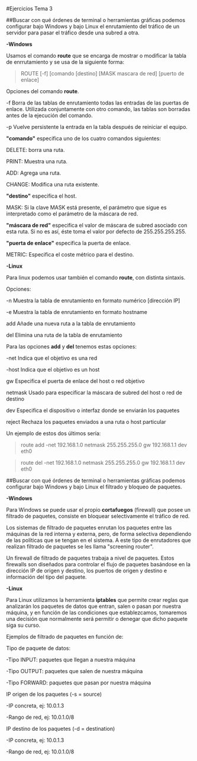 #Ejercicios Tema 3

##Buscar con qué órdenes de terminal o herramientas gráficas podemos configurar bajo Windows y bajo Linux el enrutamiento del tráfico de un servidor para pasar el tráfico desde una subred a otra.

**-Windows**

Usamos el comando **route** que se encarga de mostrar o modificar la tabla de enrrutamiento y se usa
de la siguiente forma:

>ROUTE [-f] [comando [destino] [MASK mascara de red] [puerto de enlace]

Opciones del comando **route**.

-f Borra de las tablas de enrutamiento todas las entradas de las puertas de enlace. Utilizada conjuntamente con otro comando, las tablas son borradas antes de la ejecución del comando.

-p Vuelve persistente la entrada en la tabla después de reiniciar el equipo.

**"comando"** especifica uno de los cuatro comandos siguientes:

DELETE: borra una ruta.

PRINT: Muestra una ruta.

ADD: Agrega una ruta.

CHANGE: Modifica una ruta existente.

**"destino"** especifica el host.

MASK: Si la clave MASK está presente, el parámetro que sigue es interpretado como el parámetro de la máscara de red.

**"máscara de red"** especifica el valor de máscara de subred asociado con esta ruta. Si no es así, éste toma el valor por defecto de 255.255.255.255.

**"puerta de enlace"** especifica la puerta de enlace.

METRIC: Especifica el coste métrico para el destino.

**-Linux**

Para linux podemos usar también el comando **route**, con distinta sintaxis.

Opciones:

-n	Muestra la tabla de enrutamiento en formato numérico [dirección IP]

-e	Muestra la tabla de enrutamiento en formato hostname

add	Añade una nueva ruta a la tabla de enrutamiento

del	Elimina una ruta de la tabla de enrutamiento

Para las opciones **add** y **del** tenemos estas opciones:

  -net	Indica que el objetivo es una red
  
  -host	Indica que el objetivo es un host
  
  gw	Especifica el puerta de enlace del host o red objetivo
  
  netmask	Usado para especificar la máscara de subred del host o red de destino
  
  dev	Especifica el dispositivo o interfaz donde se enviarán los paquetes
  
  reject	Rechaza los paquetes enviados a una ruta o host particular

Un ejemplo de estos dos últimos sería:

>route add -net 192.168.1.0 netmask 255.255.255.0 gw 192.168.1.1 dev eth0

>route del -net 192.168.1.0 netmask 255.255.255.0 gw 192.168.1.1 dev eth0

##Buscar con qué órdenes de terminal o herramientas gráficas podemos configurar bajo Windows y bajo Linux el filtrado y bloqueo de paquetes.

**-Windows**

Para Windows se puede usar el propio **cortafuegos** (firewall) que posee un filtrado de paquetes, consiste en bloquear selectivamente el tráfico de red.

Los sistemas de filtrado de paquetes enrutan los paquetes entre las máquinas de la red interna y externa, pero, de forma selectiva dependiendo de las políticas que se tengan en el sistema. A este tipo de enrutadores que realizan filtrado de paquetes se les llama "screening router".

Un firewall de filtrado de paquetes trabaja a nivel de paquetes. Estos firewalls son diseñados para controlar el flujo de paquetes basándose en la dirección IP de origen y destino, los puertos de origen y destino e información del tipo del paquete.

**-Linux**

Para Linux utilizamos la herramienta **iptables** que permite crear reglas que analizarán los paquetes de datos que entran, salen o pasan por nuestra máquina, y en función de las condiciones que establezcamos, tomaremos una decisión que normalmente será permitir o denegar que dicho paquete siga su curso.

Ejemplos de filtrado de paquetes en función de:

Tipo de paquete de datos:

-Tipo INPUT: paquetes que llegan a nuestra máquina

-Tipo OUTPUT: paquetes que salen de nuestra máquina

-Tipo FORWARD: paquetes que pasan por nuestra máquina

IP origen de los paquetes (-s = source)

-IP concreta, ej: 10.0.1.3

-Rango de red, ej: 10.0.1.0/8

IP destino de los paquetes (-d = destination)

-IP concreta, ej: 10.0.1.3

-Rango de red, ej: 10.0.1.0/8
